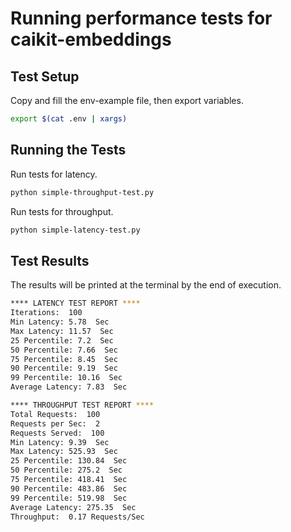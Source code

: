 # Running performance tests for caikit-embeddings


## Test Setup

Copy and fill the env-example file, then export variables.
```sh
export $(cat .env | xargs)
```

## Running the Tests

Run tests for latency.
```sh
python simple-throughput-test.py
```

Run tests for throughput.

```sh
python simple-latency-test.py
```

## Test Results

The results will be printed at the terminal by the end of execution.
```sh
**** LATENCY TEST REPORT ****
Iterations:  100
Min Latency: 5.78  Sec
Max Latency: 11.57  Sec
25 Percentile: 7.2  Sec
50 Percentile: 7.66  Sec
75 Percentile: 8.45  Sec
90 Percentile: 9.19  Sec
99 Percentile: 10.16  Sec
Average Latency: 7.83  Sec

**** THROUGHPUT TEST REPORT ****
Total Requests:  100
Requests per Sec:  2
Requests Served:  100
Min Latency: 9.39  Sec
Max Latency: 525.93  Sec
25 Percentile: 130.84  Sec
50 Percentile: 275.2  Sec
75 Percentile: 418.41  Sec
90 Percentile: 483.86  Sec
99 Percentile: 519.98  Sec
Average Latency: 275.35  Sec
Throughput:  0.17 Requests/Sec
```